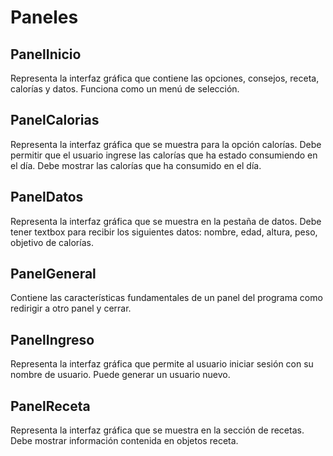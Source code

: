 # Paneles

## PanelInicio
Representa la interfaz gráfica que contiene las opciones, consejos, receta, calorías y datos. Funciona como un menú de selección. 

## PanelCalorias
Representa la interfaz gráfica que se muestra para la opción calorías. Debe permitir que el usuario ingrese las calorías que ha 
estado consumiendo en el día. Debe mostrar las calorías que ha consumido en el día. 

## PanelDatos
Representa la interfaz gráfica que se muestra en la pestaña de datos. Debe tener textbox para recibir los siguientes datos: 
nombre, edad, altura, peso, objetivo de calorías.

## PanelGeneral
Contiene las características fundamentales de un panel del programa como redirigir a otro panel y cerrar. 

## PanelIngreso
Representa la interfaz gráfica que permite al usuario iniciar sesión con su nombre de usuario. Puede generar un usuario nuevo.

## PanelReceta
Representa la interfaz gráfica que se muestra en la sección de recetas. Debe mostrar información contenida en objetos receta.


